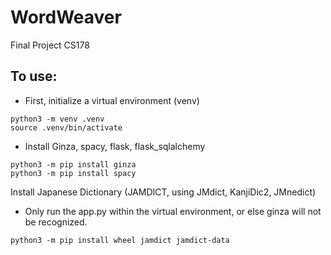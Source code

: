 # WordWeaver
Final Project CS178

## To use:
- First, initialize a virtual environment (venv)
```
python3 -m venv .venv
source .venv/bin/activate
```

- Install Ginza, spacy, flask, flask_sqlalchemy

```
python3 -m pip install ginza
python3 -m pip install spacy
```

Install Japanese Dictionary (JAMDICT, using JMdict, KanjiDic2, JMnedict)
- Only run the app.py within the virtual environment, or else ginza will not be recognized.
```
python3 -m pip install wheel jamdict jamdict-data
```
